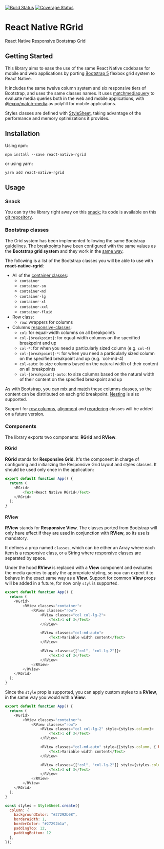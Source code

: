 [![Build Status](https://travis-ci.com/t-medina/react-native-rgrid.svg?branch=feature%2Ftravis-coveralls-integration)](https://travis-ci.com/t-medina/react-native-rgrid)
[![Coverage Status](https://coveralls.io/repos/github/t-medina/react-native-rgrid/badge.svg?branch=feature%2Ftravis-coveralls-integration)](https://coveralls.io/github/t-medina/react-native-rgrid?branch=main)

# React Native RGrid
React Native Responsive Bootstrap Grid 


## Getting Started 
This library aims to ease the use of the same React Native codebase for mobile and web applications by porting  [Bootstrap 5](https://getbootstrap.com/docs/5.0/layout/grid/) flexbox grid system to React Native. 

It includes the same twelve column system and six responsive tiers of Bootstrap, and uses the same classes names. It uses [matchmediaquery](https://github.com/ncochard/matchmediaquery) to evaluate media queries both in the web and mobile applications, with [@expo/match-media](https://github.com/expo/match-media) as polyfill for mobile applications.

Styles classes are defined with [StyleSheet](https://reactnative.dev/docs/stylesheet), taking advantage of the performance and memory optimizations it provides. 


## Installation

Using npm:

```shell
npm install --save react-native-rgrid
```

or using yarn:

```shell
yarn add react-native-rgrid
```


## Usage

### Snack

You can try the library right away on this [snack](https://snack.expo.io/@t-medina/react-native-rgrid-sample); its code is available on this [git repository](https://github.com/t-medina/react-native-rgrid-sample).

### Bootstrap classes

The Grid system has been implemented following the same Bootstrap [guidelines](https://getbootstrap.com/docs/5.0/layout/grid/). The [breakpoints](https://getbootstrap.com/docs/5.0/layout/breakpoints/) have been configured with the same values as the **Bootstrap grid system** and they work in the [same way](https://getbootstrap.com/docs/5.0/layout/grid/#how-it-works).  

The following is a list of the Bootstrap classes you will be able to use with **react-native-rgrid**:
* All of the [container classes](https://getbootstrap.com/docs/5.0/layout/containers/):
    * `container`
    * `container-sm`
    * `container-md`
    * `container-lg`
    * `container-xl`
    * `container-xxl`
    * `container-fluid`
* Row class:
    * `row`: wrappers for columns
* Columns [responsive-classes](https://getbootstrap.com/docs/5.0/layout/grid/#responsive-classes):
    * `col`: for equal-width columns on all breakpoints
    * `col-{breakpoint}`: for equal-width columns on the specified breakpoint and up
    * `col-*`: for when you need a particularly sized column (e.g. `col-4`)
    * `col-{breakpoint}-*`: for when you need a particularly sized column on the specified breakpoint and up (e.g. `col-md-4)
    * `col-auto`: to size columns based on the natural width of their content on all breakpoints
    * `col-{breakpoint}-auto`: to size columns based on the natural width of their content on the specified breakpoint and up
    
As with Bootstrap, you can [mix and match](https://getbootstrap.com/docs/5.0/layout/grid/#mix-and-match) these columns classes, so the content can be distributed on each grid breakpoint. [Nesting](https://getbootstrap.com/docs/5.0/layout/grid/#nesting) is also supported. 

Support for [row columns](https://getbootstrap.com/docs/5.0/layout/grid/#row-columns), [alignment](https://getbootstrap.com/docs/5.0/layout/columns/#alignment) and [reordering](https://getbootstrap.com/docs/5.0/layout/columns/#reordering) classes will be added on a future version.

### Components

The library exports two components: **RGrid** and **RView**.

#### RGrid

**RGrid** stands for **Responsive Grid**. It's the component in charge of configuring and initializing the Responsive Grid layout and styles classes. 
It should be used only once in the application:

```javascript 
export default function App() {
  return (
    <RGrid>
        <Text>React Native RGrid</Text>
    </RGrid>
  );
}
```


#### RView

**RView** stands for **Responsive View**. The classes ported from Bootstrap will only have effect if they are used in conjunction with **RView**, so its use is mandatory. 

It defines a prop named `classes`, which can be either an Array where each item is a responsive class, or a String where responsive classes are separated by space.

Under the hood **RView** is replaced with a **View** component and evaluates the media queries to apply the appropriate styling, so you can expect it to behave in the exact same way as a **View**. Support for common **View** props will be added in a future, for now only `styl` is supported.  

```javascript 
export default function App() {
  return (
    <RGrid>
        <RView classes="container">
            <RView classes="row">
                <RView classes="col col-lg-2">
                    <Text>1 of 3</Text>
                </RView>

                <RView classes="col-md-auto">
                    <Text>Variable width content</Text>
                </RView>

                <RView classes={["col", "col-lg-2"]}>
                    <Text>3 of 3</Text>
                </RView>
            </RView>
        </RView>
    </RGrid>
  );
}
```

Since the `style` prop is supported, you can apply custom styles to a **RView**, in the same way you would with a **View**:

```javascript
export default function App() {
  return (
    <RGrid>
        <RView classes="container">
            <RView classes="row">
                <RView classes="col col-lg-2" style={styles.column}>
                    <Text>1 of 3</Text>
                </RView>

                <RView classes="col-md-auto" style={[styles.column, { backgroundColor: "#ff0000" }]}>
                    <Text>Variable width content</Text>
                </RView>

                <RView classes={["col", "col-lg-2"]} style={styles.column}>
                    <Text>3 of 3</Text>
                </RView>
            </RView>
        </RView>
    </RGrid>
  );
}

const styles = StyleSheet.create({
  column: {
    backgroundColor: "#27292b08",
    borderWidth: 1,
    borderColor: "#27292b1a",
    paddingTop: 12,
    paddingBottom: 12
  },
});
```
